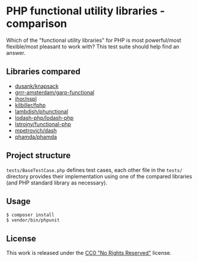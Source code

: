 # PHP functional utility libraries - comparison

Which of the "functional utility libraries" for PHP is
most powerful/most flexible/most pleasant to work with?
This test suite should help find an answer.

## Libraries compared

* [dusank/knapsack](https://github.com/DusanKasan/Knapsack)
* [grrr-amsterdam/garp-functional](https://github.com/grrr-amsterdam/garp-functional)
* [ihor/nspl](https://github.com/ihor/nspl)
* [kilbiller/fphp](https://github.com/kilbiller/fphp)
* [lambdish/phunctional](https://github.com/Lambdish/phunctional)
* [lodash-php/lodash-php](https://github.com/lodash-php/lodash-php)
* [lstrojny/functional-php](https://github.com/lstrojny/functional-php)
* [mpetrovich/dash](https://github.com/mpetrovich/dash)
* [phamda/phamda](https://github.com/mpajunen/phamda)

## Project structure

`tests/BaseTestCase.php` defines test cases, each other file in the `tests/` directory
provides their implementation using one of the compared libraries
(and PHP standard library as necessary).

## Usage

```
$ composer install
$ vendor/bin/phpunit
```

## License

This work is released under the
[CC0 "No Rights Reserved"](https://creativecommons.org/share-your-work/public-domain/cc0/)
license.
